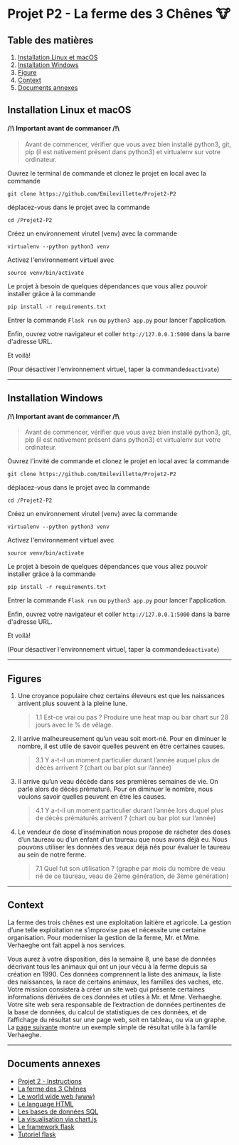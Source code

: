 # Projet P2 - La ferme des 3 Chênes 🐮

## Table des matières
1. [Installation Linux et macOS](#Installation-Linux-et-macSO)
2. [Installation Windows](#Installation-Windows)
3. [Figure](#Figure)
4. [Context](#Context)
5. [Documents annexes](#Documents-annexes)

## Installation Linux et macOS
#### /!\ Important avant de commancer /!\ 
> Avant de commencer, vérifier que vous avez bien installé python3, git, pip (il est nativement présent dans python3) et virtualenv sur votre ordinateur.

Ouvrez le terminal de commande et clonez le projet en local avec la commande 
```
git clone https://github.com/Emilevillette/Projet2-P2
```
déplacez-vous dans le projet avec la commande
```
cd /Projet2-P2
```
Créez un environnement virutel (venv) avec la commande
```
virtualenv --python python3 venv
```
Activez l'environnement virtuel avec
```
source venv/bin/activate
```
Le projet à besoin de quelques dépendances que vous allez pouvoir installer grâce à la commande
```
pip install -r requirements.txt
```
Entrer la commande ```Flask run``` ou ```python3 app.py``` pour lancer l'application.

Enfin, ouvrez votre navigateur et coller ```http://127.0.0.1:5000``` dans la barre d'adresse URL.

Et voilà! 

(Pour désactiver l'environnement virtuel, taper la commande```deactivate```)

<hr>

## Installation Windows
#### /!\ Important avant de commancer /!\ 
> Avant de commencer, vérifier que vous avez bien installé python3, git, pip (il est nativement présent dans python3) et virtualenv sur votre ordinateur.

Ouvrez l'invité de commande et clonez le projet en local avec la commande 
```
git clone https://github.com/Emilevillette/Projet2-P2
```
déplacez-vous dans le projet avec la commande
```
cd /Projet2-P2
```
Créez un environnement virutel (venv) avec la commande
```
virtualenv --python python3 venv
```
Activez l'environnement virtuel avec
```
source venv/bin/activate
```
Le projet à besoin de quelques dépendances que vous allez pouvoir installer grâce à la commande
```
pip install -r requirements.txt
```
Entrer la commande ```Flask run``` ou ```python3 app.py``` pour lancer l'application.

Enfin, ouvrez votre navigateur et coller ```http://127.0.0.1:5000``` dans la barre d'adresse URL.

Et voilà! 

(Pour désactiver l'environnement virtuel, taper la commande```deactivate```)

<hr>

## Figures
1. Une croyance populaire chez certains éleveurs est que les naissances arrivent plus souvent à la pleine lune.
    > 1.1 Est-ce vrai ou pas ? Produire une heat map ou bar chart sur 28 jours avec le % de vêlage.

3. Il arrive malheureusement qu’un veau soit mort-né. Pour en diminuer le nombre, il est utile de savoir quelles peuvent en être certaines causes. 
    > 3.1 Y a-t-il un moment particulier durant l’année auquel plus de décès arrivent ? (chart ou bar plot sur l’année)
   
4. Il arrive qu’un veau décède dans ses premières semaines de vie. On parle alors de décès prématuré. Pour en diminuer le nombre, nous voulons savoir quelles peuvent en être les causes.
    > 4.1 Y a-t-il un moment particulier durant l’année lors duquel plus de décès prématurés arrivent ? (chart ou bar plot sur l’année)
    
7. Le vendeur de dose d’insémination nous propose de racheter des doses d’un taureau ou d’un enfant d’un taureau que nous avons déjà eu. Nous pouvons utiliser les données des veaux déjà nés pour évaluer le taureau au sein de notre ferme.
    > 7.1 Quel fut son utilisation ? (graphe par mois du nombre de veau né de ce taureau, veau de 2ème génération, de 3ème génération)

<hr>

## Context 
La ferme des trois chênes est une exploitation laitière et agricole. La gestion d’une telle exploitation ne s’improvise pas et nécessite une certaine organisation. Pour moderniser la gestion de la ferme, Mr. et Mme. Verhaeghe ont fait appel à nos services.

Vous aurez à votre disposition, dès la semaine 8, une base de données décrivant tous les animaux qui ont un jour vécu à la ferme depuis sa création en 1990. Ces données comprennent la liste des animaux, la liste des naissances, la race de certains animaux, les familles des vaches, etc. Votre mission consistera à créer un site web qui présente certaines informations dérivées de ces données et utiles à Mr. et Mme. Verhaeghe. Votre site web sera responsable de l’extraction de données pertinentes de la base de données, du calcul de statistiques de ces données, et de l’affichage du résultat sur une page web, soit en tableau, ou via un graphe. La [page suivante](http://linfo1002.eu.pythonanywhere.com) montre un exemple simple de résultat utile à la famille Verhaeghe.

<hr>

## Documents annexes
* [Projet 2 - Instructions](http://renaud-detry.net/teaching/1002/projet2inst.html)
* [La ferme des 3 Chênes](http://renaud-detry.net/teaching/1002/projet2.html)
* [Le world wide web (www)](http://renaud-detry.net/teaching/1002/web.html)
* [Le language HTML](http://renaud-detry.net/teaching/1002/html.html)
* [Les bases de données SQL](http://renaud-detry.net/teaching/1002/sql.html)
* [La visualisation via chart.js](http://renaud-detry.net/teaching/1002/chartjs.html)
* [Le framework flask](http://renaud-detry.net/teaching/1002/flask.html)
* [Tutoriel flask](https://sites.uclouvain.be/P2SINF/flask/tutorial/index.html#tutorial)
